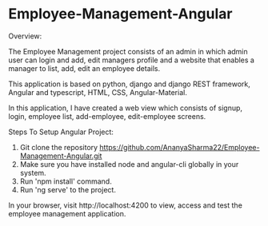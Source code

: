 # Employee-Management-Angular
Overview:

The Employee Management project consists of an admin in which admin user can login and add, edit managers profile and a website that enables a manager to list, add, edit an employee details.

This application is based on python, django and django REST framework, Angular and typescript, HTML, CSS, Angular-Material.

In this application, I have created a web view which consists of signup, login, employee list, add-employee, edit-employee screens.

Steps To Setup Angular Project:

1. Git clone the repository https://github.com/AnanyaSharma22/Employee-Management-Angular.git
2. Make sure you have installed node and angular-cli globally in your system.
3. Run 'npm install' command.
4. Run 'ng serve' to the project.

In your browser, visit http://localhost:4200 to view, access and test the employee management application.
